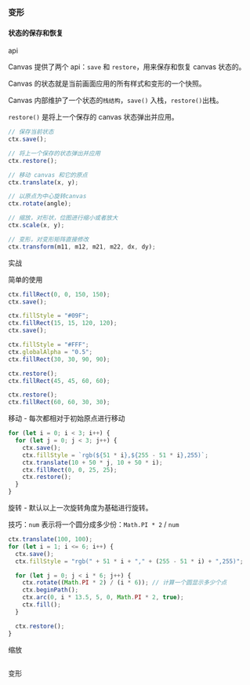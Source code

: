 ### 变形

#### 状态的保存和恢复

api

Canvas 提供了两个 api：`save` 和 `restore`，用来保存和恢复 canvas 状态的。

Canvas 的状态就是当前画面应用的所有样式和变形的一个快照。

Canvas 内部维护了一个状态的`栈结构`，`save()` 入栈，`restore()`出栈。

`restore()` 是将上一个保存的 canvas 状态弹出并应用。

```javascript
// 保存当前状态
ctx.save();

// 将上一个保存的状态弹出并应用
ctx.restore();

// 移动 canvas 和它的原点
ctx.translate(x, y);

// 以原点为中心旋转canvas
ctx.rotate(angle);

// 缩放，对形状，位图进行缩小或者放大
ctx.scale(x, y);

// 变形，对变形矩阵直接修改
ctx.transform(m11, m12, m21, m22, dx, dy);
```

实战

简单的使用

```javascript
ctx.fillRect(0, 0, 150, 150);
ctx.save();

ctx.fillStyle = "#09F";
ctx.fillRect(15, 15, 120, 120);
ctx.save();

ctx.fillStyle = "#FFF";
ctx.globalAlpha = "0.5";
ctx.fillRect(30, 30, 90, 90);

ctx.restore();
ctx.fillRect(45, 45, 60, 60);

ctx.restore();
ctx.fillRect(60, 60, 30, 30);
```

移动 - 每次都相对于初始原点进行移动

```javascript
for (let i = 0; i < 3; i++) {
  for (let j = 0; j < 3; j++) {
    ctx.save();
    ctx.fillStyle = `rgb(${51 * i},${255 - 51 * i},255)`;
    ctx.translate(10 + 50 * j, 10 + 50 * i);
    ctx.fillRect(0, 0, 25, 25);
    ctx.restore();
  }
}
```

旋转 - 默认以上一次旋转角度为基础进行旋转。

技巧：`num` 表示将一个圆分成多少份：`Math.PI * 2` / `num`

```javascript
ctx.translate(100, 100);
for (let i = 1; i <= 6; i++) {
  ctx.save();
  ctx.fillStyle = "rgb(" + 51 * i + "," + (255 - 51 * i) + ",255)";

  for (let j = 0; j < i * 6; j++) {
    ctx.rotate((Math.PI * 2) / (i * 6)); // 计算一个圆显示多少个点
    ctx.beginPath();
    ctx.arc(0, i * 13.5, 5, 0, Math.PI * 2, true);
    ctx.fill();
  }

  ctx.restore();
}
```

缩放

```javascript

```

变形

```javascript
```
